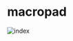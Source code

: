 # macropad

![index](https://user-images.githubusercontent.com/41742325/219852206-bc763c9b-2951-4a07-a191-e32f43bd447e.jpg)
